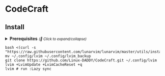 # CodeCraft

</details>

## Install

<details>
  <summary><strong>Prerequisites</strong> <small><i>(🔎 Click to expand/collapse)</i></small></summary>

### Prerequisites

- [Neovim] >= v0.8.0
- [git]
- [make]
- [pip]
- [python]
- [npm]
- [node]
- [cargo]
- [ripgrep]

</details>

```shell
bash <(curl -s "https://raw.githubusercontent.com/lunarvim/lunarvim/master/utils/installer/install.sh")
mv ~/.config/lvim ~/.config/lvim_backup
git clone https://github.com/Linux-DADDY/CodeCraft.git ~/.config/lvim
lvim +LvimUpdate +LvimCacheReset +q
lvim # run :Lazy sync
```
